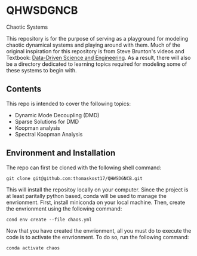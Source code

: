 # QHWSDGNCB
Chaotic Systems

This repository is for the purpose of serving as a playground for modeling chaotic dynamical systems and playing around with them. Much of the original inspiration for this repository is from Steve Brunton's videos and Textbook: [Data-Driven Science and Engineering](http://databookuw.com/databook.pdf). As a result, there will also be a directory dedicated to learning topics required for modeling some of these systems to begin with. 

## Contents
This repo is intended to cover the following topics:

* Dynamic Mode Decoupling (DMD)
* Sparse Solutions for DMD
* Koopman analysis
* Spectral Koopman Analysis

## Environment and Installation

The repo can first be cloned with the following shell command:

```
git clone git@github.com:thomaskost17/QHWSDGNCB.git
```

This will install the repositoy locally on your computer. Since the project is at least paritally python based, conda will be used to manage the envrionment. First, install miniconda on your local machine. Then, create the envrionment using the following command:

```
cond env create --file chaos.yml
```

Now that you have created the envrionment, all you must do to execute the code is to activate the envrionment. To do so, run the following command:

```
conda activate chaos
```